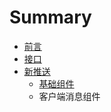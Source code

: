 # Summary

* [前言](README.md)
* [接口](interface.md)
* [新推送](newpush.md)
   * [基础组件](newpush_base.md)
   * 客户端消息组件


